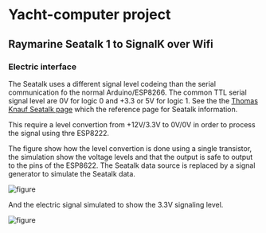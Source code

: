 # Yacht-computer project

## Raymarine Seatalk 1 to SignalK over Wifi

### Electric interface

The Seatalk uses a different signal level codeing than the serial
communication fo the normal Arduino/ESP8266. The common TTL serial
signal level are 0V for logic 0 and +3.3 or 5V for logic 1. 
See the the [Thomas Knauf Seatalk page](http://www.thomasknauf.de/rap/seatalk1.htm) 
which the reference page for Seatalk information.

This require a level convertion from +12V/3.3V to 0V/0V
in order to process the signal using thre ESP8222. 

The figure show how the level convertion is done using a single
transistor, the simulation show the voltage levels and that the output
is safe to output to the pins of the ESP8622. The Seatalk data source
is replaced by a signal generator to simulate the Seatalk data.

![figure](https://github.com/olewsaa/Yacht-computer/blob/master/IoToB/Seatalk/Seatalk-to-ESP8266_schem.png)

And the electric signal simulated to show the 3.3V signaling level.

![figure](https://github.com/olewsaa/Yacht-computer/blob/master/IoToB/Seatalk/Seatalk-Grapher.png)







